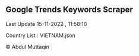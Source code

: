 

## Google Trends Keywords Scraper 
 
Last Update 15-11-2022 , 11:58:10

Country List :
VIETNAM.json



© Abdul Muttaqin 
